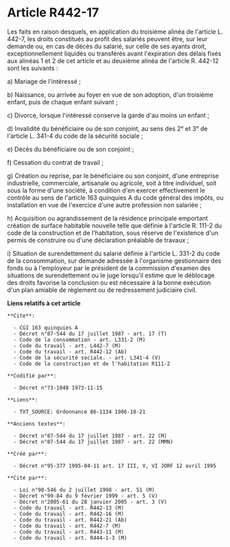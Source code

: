 # Article R442-17

Les faits en raison desquels, en application du troisième alinéa de l'article L. 442-7, les droits constitués au profit des
salariés peuvent être, sur leur demande ou, en cas de décès du salarié, sur celle de ses ayants droit, exceptionnellement
liquidés ou transférés avant l'expiration des délais fixés aux alinéas 1 et 2 de cet article et au deuxième alinéa de
l'article R. 442-12 sont les suivants :

a) Mariage de l'intéressé ;

b) Naissance, ou arrivée au foyer en vue de son adoption, d'un troisième enfant, puis de chaque enfant suivant ;

c) Divorce, lorsque l'intéressé conserve la garde d'au moins un enfant ;

d) Invalidité du bénéficiaire ou de son conjoint, au sens des 2° et 3° de l'article L. 341-4 du code de la sécurité sociale ;

e) Décès du bénéficiaire ou de son conjoint ;

f) Cessation du contrat de travail ;

g) Création ou reprise, par le bénéficiaire ou son conjoint, d'une entreprise industrielle, commerciale, artisanale ou
agricole, soit à titre individuel, soit sous la forme d'une société, à condition d'en exercer effectivement le contrôle au
sens de l'article 163 quinquies A du code général des impôts, ou installation en vue de l'exercice d'une autre profession non
salariée ;

h) Acquisition ou agrandissement de la résidence principale emportant création de surface habitable nouvelle telle que
définie à l'article R. 111-2 du code de la construction et de l'habitation, sous réserve de l'existence d'un permis de
construire ou d'une déclaration préalable de travaux ;

i) Situation de surendettement du salarié définie à l'article L. 331-2 du code de la consommation, sur demande adressée à
l'organisme gestionnaire des fonds ou à l'employeur par le président de la commission d'examen des situations de
surendettement ou le juge lorsqu'il estime que le déblocage des droits favorise la conclusion ou est nécessaire à la bonne
exécution d'un plan amiable de règlement ou de redressement judiciaire civil.

**Liens relatifs à cet article**

	**Cite**:

	  - CGI 163 quinquies A
	  - Décret n°87-544 du 17 juillet 1987 - art. 17 (T)
	  - Code de la consommation - art. L331-2 (M)
	  - Code du travail - art. L442-7 (M)
	  - Code du travail - art. R442-12 (Ab)
	  - Code de la sécurité sociale. - art. L341-4 (V)
	  - Code de la construction et de l'habitation R111-2

	**Codifié par**:

	  - Décret n°73-1048 1973-11-15

	**Liens**:

	  - TXT_SOURCE: Ordonnance 86-1134 1986-10-21

	**Anciens textes**:

	  - Décret n°87-544 du 17 juillet 1987 - art. 22 (M)
	  - Décret n°87-544 du 17 juillet 1987 - art. 22 (MMN)

	**Créé par**:

	  - Décret n°95-377 1995-04-11 art. 17 III, V, VI JORF 12 avril 1995

	**Cité par**:

	  - Loi n°98-546 du 2 juillet 1998 - art. 51 (M)
	  - Décret n°99-84 du 9 février 1999 - art. 5 (V)
	  - Décret n°2005-61 du 28 janvier 2005 - art. 3 (V)
	  - Code du travail - art. R442-13 (M)
	  - Code du travail - art. R442-16 (M)
	  - Code du travail - art. R442-21 (Ab)
	  - Code du travail - art. R442-7 (M)
	  - Code du travail - art. R443-11 (M)
	  - Code du travail - art. R444-1-3 (M)
